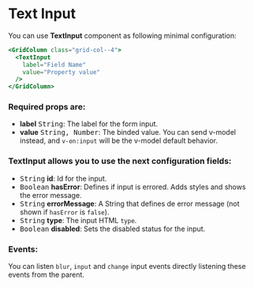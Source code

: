 # Text Input

You can use **TextInput** component as following minimal configuration:

```handlebars
<GridColumn class="grid-col--4">
  <TextInput
    label="Field Name"
    value="Property value"
  />
</GridColumn>
```

### Required props are:

- **label** <kbd>String</kbd>: The label for the form input.
- **value** <kbd>String, Number</kbd>: The binded value. You can send v-model instead, and `v-on:input` will be the v-model default behavior.

### TextInput allows you to use the next configuration fields:

- <kbd>String</kbd> **id**: Id for the input.
- <kbd>Boolean</kbd> **hasError**: Defines if input is errored. Adds styles and shows the error message.
- <kbd>String</kbd> **errorMessage**: A String that defines de error message (not shown if `hasError` is `false`).
- <kbd>String</kbd> **type**: The input HTML `type`.
- <kbd>Boolean</kbd> **disabled**: Sets the disabled status for the input.

### Events:

You can listen `blur`, `input` and `change` input events directly listening these events from the parent.

